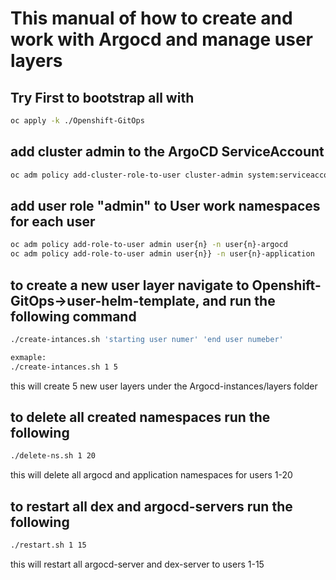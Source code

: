 # This manual of how to create and work with Argocd and manage user layers

## Try First to bootstrap all with
```Bash
oc apply -k ./Openshift-GitOps
```

## add cluster admin to the ArgoCD ServiceAccount

```Bash
oc adm policy add-cluster-role-to-user cluster-admin system:serviceaccount:openshift-gitops:openshift-gitops-argocd-application-controller
```

## add user role "admin" to User work namespaces for each user

```Bash
oc adm policy add-role-to-user admin user{n} -n user{n}-argocd
oc adm policy add-role-to-user admin user{n}} -n user{n}-application
```

## to create a new user layer navigate to Openshift-GitOps->user-helm-template, and run the following command

```Bash
./create-intances.sh 'starting user numer' 'end user numeber'

exmaple:
./create-intances.sh 1 5
```

this will create 5 new user layers under the Argocd-instances/layers folder

## to delete all created namespaces run the following

```Bash
./delete-ns.sh 1 20
```

this will delete all argocd and application namespaces for users 1-20

## to restart all dex and argocd-servers run the following

```Bash
./restart.sh 1 15
```

this will restart all argocd-server and dex-server to users 1-15
